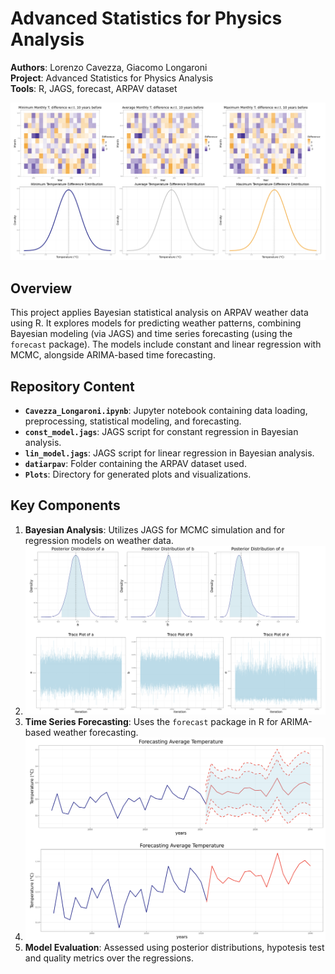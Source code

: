 # Advanced Statistics for Physics Analysis

**Authors**: Lorenzo Cavezza, Giacomo Longaroni  
**Project**: Advanced Statistics for Physics Analysis  
**Tools**: R, JAGS, forecast, ARPAV dataset  

<img src="./Plots/distribution.png" alt="Constant Model Posterior" width="600">

## Overview

This project applies Bayesian statistical analysis on ARPAV weather data using R. It explores models for predicting weather patterns, combining Bayesian modeling (via JAGS) and time series forecasting (using the `forecast` package). The models include constant and linear regression with MCMC, alongside ARIMA-based time forecasting.

## Repository Content

- **`Cavezza_Longaroni.ipynb`**: Jupyter notebook containing data loading, preprocessing, statistical modeling, and forecasting.
- **`const_model.jags`**: JAGS script for constant regression in Bayesian analysis.
- **`lin_model.jags`**: JAGS script for linear regression in Bayesian analysis.
- **`datiarpav`**: Folder containing the ARPAV dataset used.
- **`Plots`**: Directory for generated plots and visualizations.

## Key Components

1. **Bayesian Analysis**: Utilizes JAGS for MCMC simulation and for regression models on weather data.
3. <img src="./Plots/markov.png" alt="Linear Model Posterior" width="600">
2. **Time Series Forecasting**: Uses the `forecast` package in R for ARIMA-based weather forecasting.
3. <img src="./Plots/forecasting.png" alt="Forecasting Model" width="600">
4. **Model Evaluation**: Assessed using posterior distributions, hypotesis test and quality metrics over the regressions.

